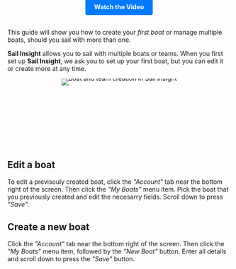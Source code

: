 This guide will show you how to create your *first boat* or manage multiple boats, should you sail with more than one.

**Sail Insight** allows you to sail with multiple boats or teams. When you first set up **Sail Insight**, we ask you to set up your first boat, but you can edit it or create more at any time.

<div style="text-align: center; line-height: 0;margin-bottom: 13em;">
  <a href="https://www.youtube.com/watch?v=rbdmoTf7w64$t=1s" target="_blank">
    <img src="https://img.youtube.com/vi/rbdmoTf7w64/0.jpg" alt="Boat and team creation in Sail Insight" style="display: inline-block;">
  </a>
  <div style="line-height: normal; margin-top: -14em;">
    <a href="https://www.youtube.com/watch?v=rbdmoTf7w64$t=1s" target="_blank" style="
      display: inline-block;
      vertical-align: middle;
      background-color: #007BFF;
      color: white;
      padding: 10px 20px;
      border-radius: 4px;
      text-decoration: none;
      font-weight: bold;
    ">Watch the Video</a>
  </div>
</div>

## Edit a boat
To edit a previsouly created boat, click the *"Account"* tab near the bottom right of the screen. Then click the *"My Boats"* menu item. Pick the boat that you previously created and edit the necesarry fields. Scroll down to press *"Save"*.

## Create a new boat
Click the *"Account"* tab near the bottom right of the screen. Then click the *"My Boats"* menu item, followed by the *"New Boat"* button. Enter all details and scroll down to press the *"Save"* button.